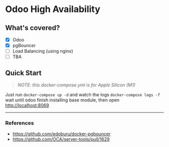# Odoo High Availability

## What's covered?

- [x] Odoo
- [x] pgBouncer
- [ ] Load Balancing (using nginx)
- [ ] TBA

## Quick Start

> _NOTE: this docker-compose.yml is for Apple Silicon (M1)_

Just run `docker-compose up -d` and watch the logs `docker-compose logs -f`   
wait until odoo finish installing base module, then open [http://localhost:8069](http://localhost:8069)

---

### References

- https://github.com/edoburu/docker-pgbouncer
- https://github.com/OCA/server-tools/pull/1629
